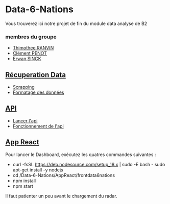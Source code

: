 # Data-6-Nations

Vous trouverez ici notre projet de fin du module data analyse de B2

### membres du groupe 

- [Thimothee RANVIN](https://github.com/rthimoth)
- [Clément PENOT](https://github.com/fyleeds)
- [Erwan SINCK](https://github.com/erxide)

## [Récuperation Data](./RecuperationData)

- [Scrapping](./RecuperationData/README.md#scrapping)
- [Formatage des données](./RecuperationData/README.md#formatage-des-données)

## [API](./API)

- [Lancer l'api](./API/README.md#lancer-lapi)
- [Fonctionnement de l'api](./API/README.md#fonctionnement-de-lapi)


## [App React](./AppReact)
Pour lancer le Dashboard, exécutez les quatres commandes suivantes :

- curl -fsSL https://deb.nodesource.com/setup_18.x | sudo -E bash -
sudo apt-get install -y nodejs
- cd /Data-6-Nations/AppReact/frontdata6nations
- npm install
- npm start

Il faut patienter un peu avant le chargement du radar.
